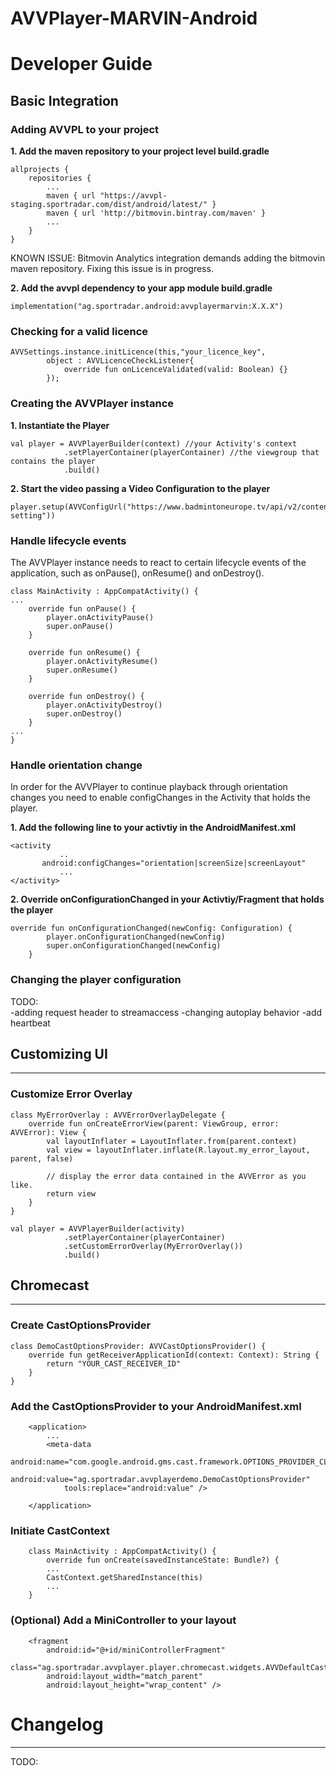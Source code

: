 AVVPlayer-MARVIN-Android
===================
#  Developer Guide
## Basic Integration
### Adding AVVPL to your project

**1. Add the maven repository to your project level build.gradle**
```
allprojects {
    repositories {
        ...
        maven { url "https://avvpl-staging.sportradar.com/dist/android/latest/" }
        maven { url 'http://bitmovin.bintray.com/maven' }
        ...
    }
}
```
KNOWN ISSUE: Bitmovin Analytics integration demands adding the bitmovin maven repository. Fixing this issue is in progress.

**2. Add the avvpl dependency to your app module build.gradle**
```
implementation("ag.sportradar.android:avvplayermarvin:X.X.X")
```
### Checking for a valid licence
```
AVVSettings.instance.initLicence(this,"your_licence_key",
        object : AVVLicenceCheckListener{
            override fun onLicenceValidated(valid: Boolean) {}
        });
```

### Creating the AVVPlayer instance
**1. Instantiate the Player**
```
val player = AVVPlayerBuilder(context) //your Activity's context
            .setPlayerContainer(playerContainer) //the viewgroup that contains the player
            .build()
```

**2. Start the video passing a Video Configuration to the player**
```
player.setup(AVVConfigUrl("https://www.badmintoneurope.tv/api/v2/content/92179/player-setting"))
```

### Handle lifecycle events

The AVVPlayer instance needs to react to certain lifecycle events of the application, such as onPause(), onResume() and onDestroy().
```
class MainActivity : AppCompatActivity() {
...
    override fun onPause() {
        player.onActivityPause()
        super.onPause()
    }
 
    override fun onResume() {
        player.onActivityResume()
        super.onResume()
    }
 
    override fun onDestroy() {
        player.onActivityDestroy()
        super.onDestroy()
    }
...
}
```

### Handle orientation change
In order for the AVVPlayer to continue playback through orientation changes you need to enable configChanges in the Activity that holds the player.

**1. Add the following line to your activtiy in the AndroidManifest.xml**
```
<activity
           ..
       android:configChanges="orientation|screenSize|screenLayout"
           ...
</activity>
```

**2. Override onConfigurationChanged in your Activtiy/Fragment that holds the player**
```
override fun onConfigurationChanged(newConfig: Configuration) {
        player.onConfigurationChanged(newConfig)
        super.onConfigurationChanged(newConfig)
    }
```

### Changing the player configuration

TODO:  
-adding request header to streamaccess
-changing autoplay behavior
-add heartbeat

## Customizing UI
------
### Customize Error Overlay
```
class MyErrorOverlay : AVVErrorOverlayDelegate {
    override fun onCreateErrorView(parent: ViewGroup, error: AVVError): View {
        val layoutInflater = LayoutInflater.from(parent.context)
        val view = layoutInflater.inflate(R.layout.my_error_layout, parent, false)
 
        // display the error data contained in the AVVError as you like.
        return view
    }
}
```
```
val player = AVVPlayerBuilder(activity)
            .setPlayerContainer(playerContainer)
            .setCustomErrorOverlay(MyErrorOverlay())
            .build()
```

## Chromecast
------
### Create CastOptionsProvider
```
class DemoCastOptionsProvider: AVVCastOptionsProvider() {
    override fun getReceiverApplicationId(context: Context): String {
        return "YOUR_CAST_RECEIVER_ID"
    }
}
```

### Add the CastOptionsProvider to your AndroidManifest.xml
```
    <application>
        ...
        <meta-data
            android:name="com.google.android.gms.cast.framework.OPTIONS_PROVIDER_CLASS_NAME"
            android:value="ag.sportradar.avvplayerdemo.DemoCastOptionsProvider"
            tools:replace="android:value" />
 
    </application>
```

### Initiate CastContext
```
    class MainActivity : AppCompatActivity() {
        override fun onCreate(savedInstanceState: Bundle?) {
        ...
        CastContext.getSharedInstance(this)
        ...
    }
```

### (Optional) Add a MiniController to your layout
```
    <fragment
        android:id="@+id/miniControllerFragment"
        class="ag.sportradar.avvplayer.player.chromecast.widgets.AVVDefaultCastMiniController"
        android:layout_width="match_parent"
        android:layout_height="wrap_content" />
```

#  Changelog
------

TODO:

